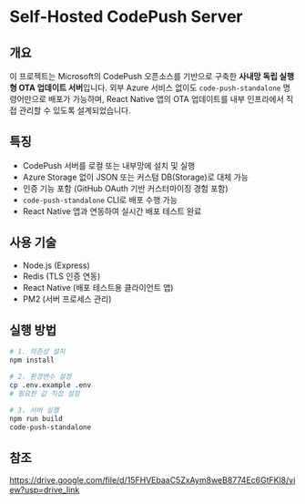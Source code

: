 # Self-Hosted CodePush Server

## 개요

이 프로젝트는 Microsoft의 CodePush 오픈소스를 기반으로 구축한 **사내망 독립 실행형 OTA 업데이트 서버**입니다. 외부 Azure 서비스 없이도 `code-push-standalone` 명령어만으로 배포가 가능하며, React Native 앱의 OTA 업데이트를 내부 인프라에서 직접 관리할 수 있도록 설계되었습니다.

## 특징

- CodePush 서버를 로컬 또는 내부망에 설치 및 실행
- Azure Storage 없이 JSON 또는 커스텀 DB(Storage)로 대체 가능
- 인증 기능 포함 (GitHub OAuth 기반 커스터마이징 경험 포함)
- `code-push-standalone` CLI로 배포 수행 가능
- React Native 앱과 연동하여 실시간 배포 테스트 완료

## 사용 기술

- Node.js (Express)
- Redis (TLS 인증 연동)
- React Native (배포 테스트용 클라이언트 앱)
- PM2 (서버 프로세스 관리)

## 실행 방법

```bash
# 1. 의존성 설치
npm install

# 2. 환경변수 설정
cp .env.example .env
# 필요한 값 직접 설정

# 3. 서버 실행
npm run build
code-push-standalone
```

## 참조
https://drive.google.com/file/d/15FHVEbaaC5ZxAym8weB8774Ec6GtFKl8/view?usp=drive_link
